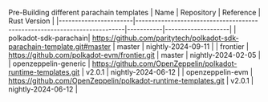 Pre-Building different parachain templates
| Name                  | Repository                                                               | Reference | Rust Version       |
|-----------------------|--------------------------------------------------------------------------|-----------|--------------------|
| polkadot-sdk-parachain| https://github.com/paritytech/polkadot-sdk-parachain-template.git#master | master    | nightly-2024-09-11 |
| frontier              | https://github.com/polkadot-evm/frontier.git                             | master    | nightly-2024-02-05 |
| openzeppelin-generic  | https://github.com/OpenZeppelin/polkadot-runtime-templates.git           | v2.0.1    | nightly-2024-06-12 |
| openzeppelin-evm      | https://github.com/OpenZeppelin/polkadot-runtime-templates.git           | v2.0.1    | nightly-2024-06-12 |